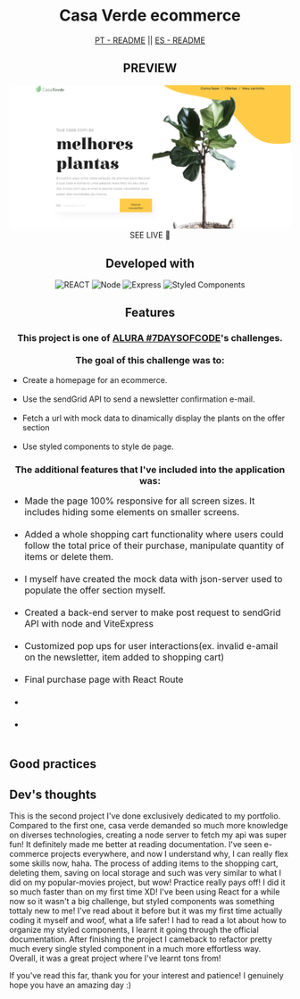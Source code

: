 <div style="text-align: center">
    <h1>Casa Verde ecommerce</h1>
    <div ><a href='./README.pt-br.md' style='cursor: pointer'>PT - README</a> || <a href='./README.es.md'style='cursor: pointer'>ES - README</a></div>
</div>

<div style="text-align: center">
    <h2>PREVIEW</h2>
    <img src='public/assets/casaverde-preview.png' alt='deployed preview' target='_blank'></img>
    <a style='text-decoration: none; text-transform: uppercase' href='#' target='_blank'>SEE LIVE 🚀</a>
</div>

<div style="text-align: center">
    <h2>Developed with</h2>
    <img alt='REACT' src='https://img.shields.io/badge/React-20232A?style=for-the-badge&logo=react&logoColor=61DAFB'>
    <img alt='Node' src='https://img.shields.io/badge/Node.js-43853D?style=for-the-badge&logo=node.js&logoColor=white'>
    <img alt='Express' src='https://img.shields.io/badge/Express.js-404D59?style=for-the-badge'>
    <img alt='Styled Components' src='https://img.shields.io/badge/styled--components-DB7093?style=for-the-badge&logo=styled-components&logoColor=white'>

</div>

<div style="text-align: center">
    <h2>Features</h2>
    <h3>
        This project is one of <a href='https://alura-7dayscode.vercel.app/' target='_blank'>ALURA #7DAYSOFCODE</a>'s challenges.<br><br> The goal of this challenge was to:
    </h3>     
    <ul style="text-align: left">
        <li>Create a homepage for an ecommerce.</li><br>
        <li>Use the sendGrid API to send a newsletter confirmation e-mail.</li><br>
        <li>Fetch a url with mock data to dinamically display the plants on the offer section</li><br>
        <li>Use styled components to style de page.</li>
    </ul>
    
</div>

<div style="text-align: center">
    <h3>
        The additional features that I've included into the application was:
    </h3>     
    <ul style="text-align: left; font-size: 16px">
        <li> Made the page 100% responsive for all screen sizes. It includes hiding some elements on smaller screens.</li><br>
        <li> Added a whole shopping cart functionality where users could follow the total price of their purchase, manipulate quantity of items or delete them. </li>  <br>
        <li> I myself have created the mock data with json-server used to populate the offer section myself.</li><br>
        <li> Created a back-end server to make post request to sendGrid API with node and ViteExpress</li><br>
        <li> Customized pop ups for user interactions(ex. invalid e-amail on the newsletter, item added to shopping cart)</li><br>
        <li>Final purchase page with React Route</li><br>
        <li></li><br>
        <li></li><br> 
    </ul>
    
</div>

<div>
    <h2>Good practices</h2>
    <p></p>
</div>

<div>
    <h2>Dev's thoughts</h2>
    <p>This is the second project I've done exclusively dedicated to my portfolio. Compared to the first one, casa verde demanded so much more knowledge on diverses technologies, creating a node server to fetch my api was super fun! It definitely made me better at reading documentation. I've seen e-commerce projects everywhere, and now I understand why, I can really flex some skills now, haha. The process of adding items to the shopping cart, deleting them, saving on local storage and such was very similar to what I did on my popular-movies project, but wow! Practice really pays off! I did it so much faster than on my first time XD! I've been using React for a while now so it wasn't a big challenge, but styled components was something tottaly new to me! I've read about it before but it was my first time actually coding it myself and woof, what a life safer! I had to read a lot about how to organize my styled components, I learnt it going through the official documentation. After finishing the project I cameback to refactor pretty much every single styled component in a much more effortless way.  Overall, it was a great project where I've learnt tons from!</p>
    <p>If you've read this far, thank you for your interest and patience! I genuinely hope you have an amazing day :)</p>

</div>
